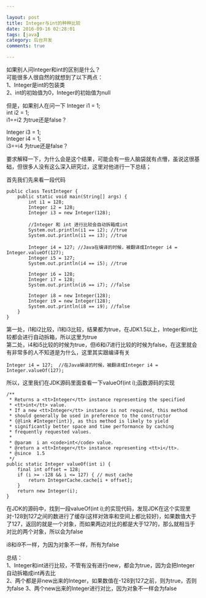 ```yaml
---

layout: post  
title: Integer与int的种种比较  
date: 2016-09-16 02:28:01  
tags: [java]  
category: 后台开发  
comments: true  

---
```


如果别人问Integer和int的区别是什么？  
可能很多人很自然的就想到了以下两点：  
1、Integer是int的包装类  
2、int的初始值为0，Integer的初始值为null

但是，如果别人在问一下
Integer i1 = 1;  
int i2 = 1;  
i1==i2 为true还是false？  

Integer i3 = 1;  
Integer i4 = 1;  
i3==i4 为true还是false？

要求解释一下，为什么会是这个结果，可能会有一些人脑袋就有点懵，虽说这很基础，但很多人没有这么深入研究过，这里对他进行一下总结；
<!--more-->

首先我们先来看一段代码

```
public class TestInteger {
    public static void main(String[] args) {
        int i1 = 128;
        Integer i2 = 128;
        Integer i3 = new Integer(128);

        //Integer 和 int 进行比较会自动拆箱成int
        System.out.println(i1 == i2); //true
        System.out.println(i1 == i3); //true

        Integer i4 = 127; //Java在编译的时候，被翻译成Integer i4 = Integer.valueOf(127);
        Integer i5 = 127;
        System.out.println(i4 == i5); //true

        Integer i6 = 128;
        Integer i7 = 128;
        System.out.println(i6 == i7); //false

        Integer i8 = new Integer(128);
        Integer i9 = new Integer(128);
        System.out.println(i8 == i9); //false
    }
}
```

第一处，i1和i2比较，i1和i3比较，结果都为true，在JDK1.5以上，Integer和int比较都会进行自动拆箱，所以这里为true  
第二处，i4和i5比较的时候为true，但i6和i7进行比较的时候为false，在这里就会有非常多的人不知道是为什么，这里其实跟编译有关

```
Integer i4 = 127;  //在Java编译的时候，被翻译成Integer i4 = Integer.valueOf(127);
```

所以，这里我们在JDK源码里面查看一下valueOf(int i);函数源码的实现

```
/**
 * Returns a <tt>Integer</tt> instance representing the specified
 * <tt>int</tt> value.
 * If a new <tt>Integer</tt> instance is not required, this method
 * should generally be used in preference to the constructor
 * {@link #Integer(int)}, as this method is likely to yield
 * significantly better space and time performance by caching
 * frequently requested values.
 *
 * @param  i an <code>int</code> value.
 * @return a <tt>Integer</tt> instance representing <tt>i</tt>.
 * @since  1.5
 */
public static Integer valueOf(int i) {
    final int offset = 128;
    if (i >= -128 && i <= 127) { // must cache 
        return IntegerCache.cache[i + offset];
    }
    return new Integer(i);
}
```

在JDK的源码中，找到一段valueOf(int i);的实现代码，发现JDK在这个实现里对-128到127之间的数进行了缓存(这样对效率和空间上都比较好)，如果数值大于了127，返回的就是一个对象，而如果两边对比的都是大于127的，那么就相当于对比的两个对象，所以会为false

i8和i9不一样，为因为对象不一样，所有为false

总结：  
1、Integer和int进行比较，不管有没有进行new，都会为true，因为会把Integer自动拆箱成int再去比  
2、两个都是非new出来的Integer，如果数值在-128到127之前，则为true，否则为false
3、两个new出来的Integer进行对比，因为对象不一样会为false
